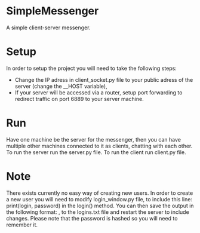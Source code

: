 # SimpleMessenger
A simple client-server messenger.

# Setup

In order to setup the project you will need to take the following steps:
- Change the IP adress in client_socket.py file to your public adress of the server (change the __HOST variable),
- If your server will be accessed via a router, setup port forwarding to redirect traffic on port 6889 to your server machine.

# Run

Have one machine be the server for the messenger, then you can have multiple other machines connected to it as clients, chatting with each other. To run the server run the server.py file. To run the client run client.py file.

# Note

There exists currently no easy way of creating new users. In order to create a new user you will need to modify login_window.py file, to include this line: print(login, password) in the login() method. You can then save the output in the following format: <login>,<password> to the logins.txt file and restart the server to include changes. Please note that the password is hashed so you will need to remember it.
